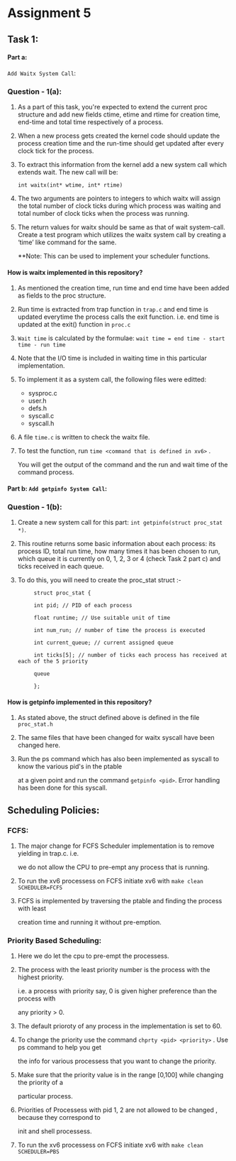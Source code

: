 # Assignment 5

## Task 1:

#### Part a: 
`Add Waitx System Call`:
### Question - 1(a): 
1. As a part of this task, you're expected to extend the current proc structure and add new fields ctime, etime and rtime for creation time, end-time and total time respectively of a process. 
2. When a new process gets created the kernel code should update the process creation time and the run-time should get updated after every clock tick for the process. 
4. To extract this information from the kernel add a new system call which extends wait. The new call will be: 

    `int waitx(int* wtime, int* rtime)`
5. The two arguments are pointers to integers to which waitx will assign the total number of clock ticks during which process was waiting and total number of clock ticks when the process was running. 
6. The return values for waitx should be same as that of wait system-call. Create a test program which utilizes the waitx system call by creating a ‘time’ like command for the same.


   **Note: This can be used to implement your scheduler functions.

#### How is waitx implemented in this repository?

1. As mentioned the creation time, run time and end time have been added as fields to the proc structure.

2. Run time is extracted from trap function in `trap.c` and end time is updated everytime the process calls the exit function. i.e. end time is updated at the exit()
  function in `proc.c`
  
3. `Wait time` is calculated by the formulae:
    `wait time = end time - start time - run time`
    
4. Note that the I/O time is included in waiting time in this particular implementation.


5. To implement it as a system call, the following files were editted:


    * sysproc.c
    * user.h
    * defs.h
    * syscall.c
    * syscall.h
   
   
6. A file `time.c` is written to check the waitx file.

7. To test the function, run `time <command that is defined in xv6>` . 

    You will get the output of the command and the run and wait time of the command process.

#### Part b: `Add getpinfo System Call`:

### Question - 1(b): 

1. Create a new system call for this part: `​int getpinfo(struct proc_stat *)​`. 


2. This routine returns some basic information about each process: its process ID, total run time, how many times it has been chosen to run, which queue it is currently on 0, 1, 2, 3 or 4 (check Task 2 part c) and ticks received in each queue.


3. To do this, you will need to create the ​proc_stat​ struct :-

            struct proc_stat {
            
            int pid; // PID of each process
            
            float runtime; // Use suitable unit of time
            
            int num_run; // number of time the process is executed
            
            int current_queue; // current assigned queue
            
            int ticks[5]; // number of ticks each process has received at each of the 5 priority
            
            queue 
            
            };



#### How is getpinfo implemented in this repository?

1. As stated above, the struct defined above is defined in the file `proc_stat.h`

2. The same files that have been changed for waitx syscall have been changed here.

3. Run the ps command which has also been implemented as syscall to know the various pid's in the ptable

   at a given point and run the command `getpinfo <pid>`. Error handling has been done for this syscall.
   
   

## Scheduling Policies:

###  FCFS:

  1. The major change for FCFS Scheduler implementation is to remove yielding in trap.c. i.e.  

     we do not allow the CPU to pre-empt any process that is running.

  2. To run the xv6 processess on FCFS initiate xv6 with `make clean SCHEDULER=FCFS`

  3. FCFS is implemented by traversing the ptable and finding the process with least 

     creation time and running it without pre-emption.


### Priority Based Scheduling:

  1. Here we do let the cpu to pre-empt the processess.

  2. The process with the least priority number is the process with the highest priority. 

     i.e. a process with priority say, 0 is given higher preference than the process with 

     any priority > 0.

  3. The default prioroty of any process in the implementation is set to 60.

  4. To change the priority use the command `chprty <pid> <priority>` . Use ps command to help you get 

     the info for various processess that you want to change the priority.

  5. Make sure that the priority value is in the range [0,100] while changing the priority of a

     particular process.

  6. Priorities of Processess with pid 1, 2 are not allowed to be changed , because they correspond to 

     init and shell processess.
     
  7. To run the xv6 processess on FCFS initiate xv6 with `make clean SCHEDULER=PBS`


